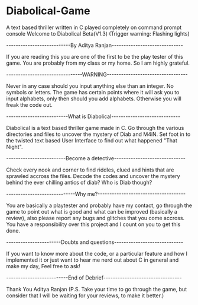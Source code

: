 # Diabolical-Game
A text based thriller written in C played completely on command prompt console
Welcome to Diabolical Beta(V1.3)
(Trigger warning: Flashing lights)

---------------------------By Aditya Ranjan------------------------------

If you are reading this you are one of the first to be the play tester of this game. You are probably from my
class or my home. So I am highly grateful.

--------------------------------WARNING----------------------------------

Never in any case should you input anything else than an integer. No symbols or letters. The game has certain
points where it will ask you to input alphabets, only then should you add alphabets. Otherwise you will freak
the code out.

--------------------------What is Diabolical-----------------------------

Diabolical is a text based thriller game made in C. Go through the various directories and files to uncover the 
mystery of Diab and M4iN. Set foot in to the twisted text based User Interface to find out what happened 
"That Night".

-------------------------Become a detective------------------------------

Check every nook and corner to find riddles, clued and hints that are sprawled accross the files. Decode the codes
and uncover the mystery behind the ever chilling antics of diab? Who is Diab though?

-----------------------------Why me?-------------------------------------

You are basically a playtester and probably have my contact, go through the game to point out what is good and what
can be improved (basically a review), also please report any bugs and glitches that you come accross. You have a 
responsibility over this project and I count on you to get this done.

-----------------------Doubts and questions-----------------------------

If you want to know more about the code, or a particular feature and how I implemented it or just want to hear me
nerd out about C in general and make my day, Feel free to ask!

--------------------------End of Debrief---------------------------------

Thank You 
Aditya Ranjan
(P.S. Take your time to go through the game, but consider that I will be waiting for your reviews, to make it
better.)
